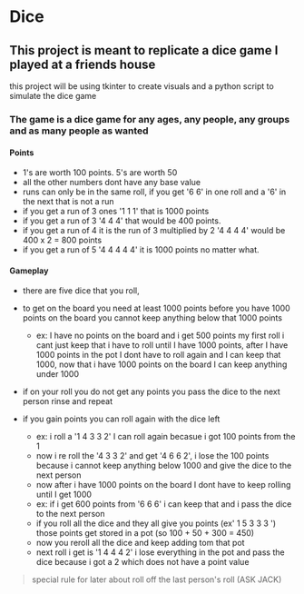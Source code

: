 # Dice
## This project is meant to replicate a dice game I played at a friends house
this project will be using tkinter to create visuals and a python script to simulate the dice game
### The game is a dice game for any ages, any people, any groups and as many people as wanted

#### Points
- 1's are worth 100 points. 5's are worth 50
- all the other numbers dont have any base value
- runs can only be in the same roll, if you get '6 6' in one roll and a '6' in the next that is not a run
- if you get a run of 3 ones '1 1 1' that is 1000 points
- if you get a run of 3 '4 4 4' that would be 400 points. 
- if you get a run of 4 it is the run of 3 multiplied by 2 '4 4 4 4' would be 400 x 2 = 800 points
- if you get a run of 5 '4 4 4 4 4' it is 1000 points no matter what.

#### Gameplay
- there are five dice that you roll,
- to get on the board you need at least 1000 points before you have 1000 points on the board you cannot keep anything below that 1000 points 
  - ex: I have no points on the board and i get 500 points my first roll i cant just keep that i have to roll until I have 1000 points, after I have 1000 points in the pot I dont have to roll again and I can keep that 1000, now that i have 1000 points on the board I can keep anything under 1000

- if on your roll you do not get any points you pass the dice to the next person rinse and repeat
- if you gain points you can roll again with the dice left
  - ex: i roll a '1 4 3 3 2' I can roll again becasue i got 100 points from the 1
  -  now i re roll the '4 3 3 2' and get '4 6 6 2', i lose the 100 points because i cannot keep anything below 1000 and give the dice to the next person
  -  now after i have 1000 points on the board I dont have to keep rolling until I get 1000
  - ex: if i get 600 points from '6 6 6' i can keep that and i pass the dice to the next person
  -  if you roll all the dice and they all give you points (ex' 1 5 3 3 3 ') those points get stored in a pot (so 100 + 50 + 300 = 450)
  -  now you reroll all the dice and keep adding tom that pot 
  -  next roll i get is '1 4 4 4 2' i lose everything in the pot and pass the dice because i got a 2 which does not have a point value
 
 
> special rule for later about roll off the last person's roll (ASK JACK)

